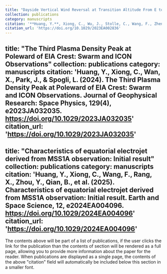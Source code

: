 ```yaml
---
title: "Dayside Vertical Wind Reversal at Transition Altitude From E to F Regions Observed by the ICON Satellite"
collection: publications
category: manuscripts
citation: '**Huang, Y.**, Xiong, C., Wu, J., Stolle, C., Wang, F., Zheng, Y., et al. (2023). Dayside Vertical Wind Reversal at Transition Altitude From E to F Regions Observed by the ICON Satellite. Earth and Space Science, 10(5), e2023EA002836. https://doi.org/10.1029/2023EA002836'
citation_url: 'https://doi.org/10.1029/2023EA002836'
---
```

title: "The Third Plasma Density Peak at Poleward of EIA Crest: Swarm and ICON Observations"
collection: publications
category: manuscripts
citation: '**Huang, Y.**, Xiong, C., Wan, X., Park, J., & Spogli, L. (2024). The Third Plasma Density Peak at Poleward of EIA Crest: Swarm and ICON Observations. Journal of Geophysical Research: Space Physics, 129(4), e2023JA032035. https://doi.org/10.1029/2023JA032035'
citation_url: 'https://doi.org/10.1029/2023JA032035'
---
title: "Characteristics of equatorial electrojet derived from MSS1A observation: Initial result"
collection: publications
category: manuscripts
citation: '**Huang, Y.**, Xiong, C., Wang, F., Rang, X., Zhou, Y., Qian, B., et al. (2025). Characteristics of equatorial electrojet derived from MSS1A observation: Initial result. Earth and Space Science, 12, e2024EA004096. https://doi.org/10.1029/2024EA004096'
citation_url: 'https://doi.org/10.1029/2024EA004096'
---

The contents above will be part of a list of publications, if the user clicks the link for the publication than the contents of section will be rendered as a full page, allowing you to provide more information about the paper for the reader. When publications are displayed as a single page, the contents of the above "citation" field will automatically be included below this section in a smaller font.
